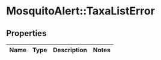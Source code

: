 # MosquitoAlert::TaxaListError


## Properties
Name | Type | Description | Notes
------------ | ------------- | ------------- | -------------


